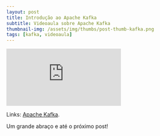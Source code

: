 ```yaml
---
layout: post
title: Introdução ao Apache Kafka
subtitle: Videoaula sobre Apache Kafka
thumbnail-img: /assets/img/thumbs/post-thumb-kafka.png
tags: [kafka, videoaula]
---
```


<div class="video-container">
    <iframe src="https://www.youtube-nocookie.com/embed/tsBdfTHstTw" title="Videoaula sobre Apache Kafka" frameborder="0" allow="accelerometer; autoplay; encrypted-media; gyroscope; picture-in-picture" allowfullscreen></iframe>
</div>

Links:
<a href="https://kafka.apache.org/" target="\_blank">Apache Kafka</a>.

Um grande abraço e até o próximo post!
